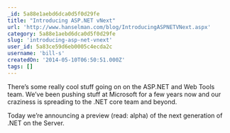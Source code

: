 ```yaml
---
_id: 5a88e1aebd6dca0d5f0d29fe
title: "Introducing ASP.NET vNext"
url: 'http://www.hanselman.com/blog/IntroducingASPNETVNext.aspx'
category: 5a88e1aebd6dca0d5f0d29fe
slug: 'introducing-asp-net-vnext'
user_id: 5a83ce59d6eb0005c4ecda2c
username: 'bill-s'
createdOn: '2014-05-10T06:50:51.000Z'
tags: []
---
```


There’s some really cool stuff going on on the ASP.NET and Web Tools team. We’ve been pushing stuff at Microsoft for a few years now and our craziness is spreading to the .NET core team and beyond.

Today we’re announcing a preview (read: alpha) of the next generation of .NET on the Server.
